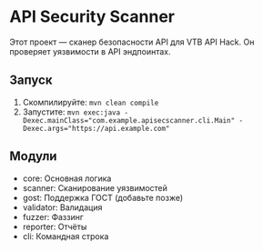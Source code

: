 # API Security Scanner

Этот проект — сканер безопасности API для VTB API Hack. Он проверяет уязвимости в API эндпоинтах.

## Запуск
1. Скомпилируйте: `mvn clean compile`
2. Запустите: `mvn exec:java -Dexec.mainClass="com.example.apisecscanner.cli.Main" -Dexec.args="https://api.example.com"`

## Модули
- core: Основная логика
- scanner: Сканирование уязвимостей
- gost: Поддержка ГОСТ (добавьте позже)
- validator: Валидация
- fuzzer: Фаззинг
- reporter: Отчёты
- cli: Командная строка
